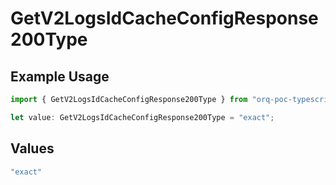 # GetV2LogsIdCacheConfigResponse200Type

## Example Usage

```typescript
import { GetV2LogsIdCacheConfigResponse200Type } from "orq-poc-typescript-multi-env-version/models/operations";

let value: GetV2LogsIdCacheConfigResponse200Type = "exact";
```

## Values

```typescript
"exact"
```